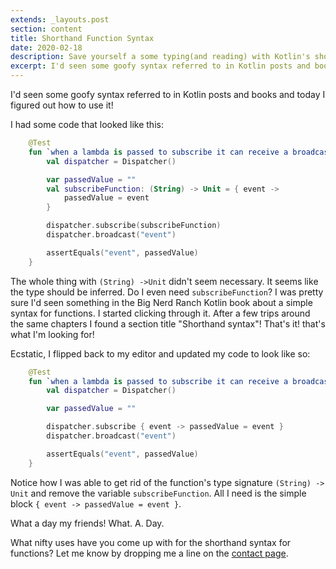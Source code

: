 ```yaml
---
extends: _layouts.post
section: content
title: Shorthand Function Syntax
date: 2020-02-18
description: Save yourself a some typing(and reading) with Kotlin's shorthand function syntax.
excerpt: I'd seen some goofy syntax referred to in Kotlin posts and books and today I figured out how to use it!
---
```


I'd seen some goofy syntax referred to in Kotlin posts and books and today I figured out how to use it!

I had some code that looked like this:

```kotlin
    @Test
    fun `when a lambda is passed to subscribe it can receive a broadcast`() {
        val dispatcher = Dispatcher()

        var passedValue = ""
        val subscribeFunction: (String) -> Unit = { event ->
            passedValue = event
        }

        dispatcher.subscribe(subscribeFunction)
        dispatcher.broadcast("event")

        assertEquals("event", passedValue)
    }
```

The whole thing with `(String) ->Unit` didn't seem necessary. It seems like the type should be inferred. Do I even need `subscribeFunction`? I was pretty sure I'd seen something in the Big Nerd Ranch Kotlin book about a simple syntax for functions. I started clicking through it. After a few trips around the same chapters I found a section title "Shorthand syntax"! That's it! that's what I'm looking for!

Ecstatic, I flipped back to my editor and updated my code to look like so:

```kotlin
    @Test
    fun `when a lambda is passed to subscribe it can receive a broadcast`() {
        val dispatcher = Dispatcher()

        var passedValue = ""

        dispatcher.subscribe { event -> passedValue = event }
        dispatcher.broadcast("event")

        assertEquals("event", passedValue)
    }
```

Notice how I was able to get rid of the function's type signature `(String) -> Unit` and remove the variable `subscribeFunction`. All I need is the simple block `{ event -> passedValue = event }`.

What a day my friends! What. A. Day.

What nifty uses have you come up with for the shorthand syntax for functions? Let me know by dropping me a line on the [contact page](/contact).